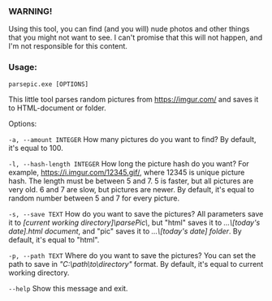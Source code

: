 ### WARNING!

Using this tool, you can find (and you will) nude photos and other things that you might not want to see. I can't
promise that this will not happen, and I'm not responsible for this content.

### Usage:
`parsepic.exe [OPTIONS]`

  This little tool parses random pictures from https://imgur.com/ and saves it to HTML-document or folder.

Options:

  `-a, --amount INTEGER`       How many pictures do you want to find? By default, it's equal to 100.

  `-l, --hash-length INTEGER`  How long the picture hash do you want? For example, https://i.imgur.com/12345.gif/,
  where 12345 is unique picture hash. The length must be between 5 and 7. 5 is faster, but all pictures are very old.
  6 and 7 are slow, but pictures are newer. By default, it's equal to random number between 5 and 7 for
  every picture.

  `-s, --save TEXT`            How do you want to save the pictures? All parameters save it to _[current working
  directory]\\parsePic\\_, but "html" saves it to _...\\[today's date].html document_, and "pic" saves it to
  _...\\[today's date] folder_. By default, it's equal to "html".

  `-p, --path TEXT`            Where do you want to save the pictures? You can set the path to save in
  _"C:\\path\\to\\directory"_ format. By default, it's equal to current working directory.

  `--help`                     Show this message and exit.

